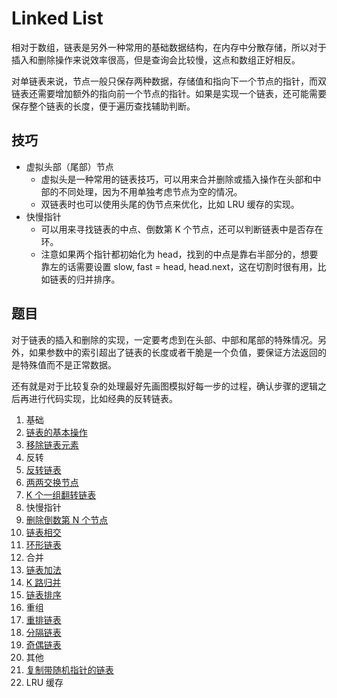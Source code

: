 # Linked List

相对于数组，链表是另外一种常用的基础数据结构，在内存中分散存储，所以对于插入和删除操作来说效率很高，但是查询会比较慢，这点和数组正好相反。

对单链表来说，节点一般只保存两种数据，存储值和指向下一个节点的指针，而双链表还需要增加额外的指向前一个节点的指针。如果是实现一个链表，还可能需要保存整个链表的长度，便于遍历查找辅助判断。

## 技巧

- 虚拟头部（尾部）节点
  - 虚拟头是一种常用的链表技巧，可以用来合并删除或插入操作在头部和中部的不同处理，因为不用单独考虑节点为空的情况。
  - 双链表时也可以使用头尾的伪节点来优化，比如 LRU 缓存的实现。
- 快慢指针
  - 可以用来寻找链表的中点、倒数第 K 个节点，还可以判断链表中是否存在环。
  - 注意如果两个指针都初始化为 head，找到的中点是靠右半部分的，想要靠左的话需要设置 slow, fast = head, head.next，这在切割时很有用，比如链表的归并排序。

## 题目

对于链表的插入和删除的实现，一定要考虑到在头部、中部和尾部的特殊情况。另外，如果参数中的索引超出了链表的长度或者干脆是一个负值，要保证方法返回的是特殊值而不是正常数据。

还有就是对于比较复杂的处理最好先画图模拟好每一步的过程，确认步骤的逻辑之后再进行代码实现，比如经典的反转链表。

1. 基础
  1. [链表的基本操作](linked_list.design.py)
  1. [移除链表元素](remove_elements.py)
2. 反转
  1. [反转链表](reverse_list.py)
  1. [两两交换节点](swap_pairs.py)
  1. [K 个一组翻转链表](reverse_k_group.py)
3. 快慢指针
  1. [删除倒数第 N 个节点](remove_from_end.py)
  1. [链表相交](intersection_node.py)
  1. [环形链表](cycle.py)
4. 合并
  1. [链表加法](add_two_numbers.py)
  1. [K 路归并](merge_k_lists.py)
  1. [链表排序](sort_list.py)
5. 重组
  1. [重排链表](reorder.py)
  1. [分隔链表](partition.py)
  1. [奇偶链表](odd_even.py)
6. 其他
  1. [复制带随机指针的链表](copy_random_list.py)
  1. LRU 缓存
